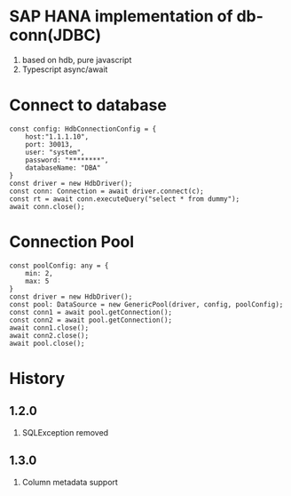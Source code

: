 # SAP HANA implementation of db-conn(JDBC)

1) based on hdb, pure javascript
2) Typescript async/await


# Connect to database
```
const config: HdbConnectionConfig = {
	host:"1.1.1.10",
	port: 30013,
	user: "system",
	password: "********",
	databaseName: "DBA"
}
const driver = new HdbDriver();
const conn: Connection = await driver.connect(c);
const rt = await conn.executeQuery("select * from dummy");
await conn.close();
```
# Connection Pool
```
const poolConfig: any = {
	min: 2,
    max: 5
}
const driver = new HdbDriver();
const pool: DataSource = new GenericPool(driver, config, poolConfig);
const conn1 = await pool.getConnection();
const conn2 = await pool.getConnection();
await conn1.close();
await conn2.close();
await pool.close();
```

# History
## 1.2.0
1) SQLException removed
## 1.3.0
1) Column metadata support